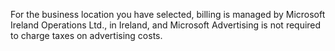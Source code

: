 For the business location you have selected, billing is managed by Microsoft Ireland Operations Ltd., in Ireland, and Microsoft Advertising is not required to charge taxes on advertising costs.


